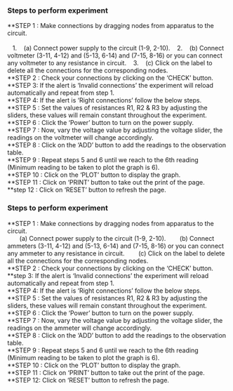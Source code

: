 ### Steps to perform experiment
  
**STEP 1 : Make connections by dragging nodes from apparatus to the circuit.<br>    
&nbsp; &nbsp;1.&nbsp; &nbsp;  (a) Connect power supply to the circuit (1-9, 2-10). 
&nbsp; &nbsp;2.&nbsp; &nbsp;  (b) Connect voltmeter (3-11, 4-12) and (5-13, 6-14) and (7-15, 8-16) or you can connect any voltmeter to any resistance in circuit.
&nbsp; &nbsp;3.&nbsp; &nbsp;  (c) Click on the label to delete all the connections for the corresponding nodes.<br>
**STEP 2 : Check your connections by clicking on the ‘CHECK’ button. <br>
**STEP 3:  If the alert is ‘Invalid connections’ the experiment will reload automatically and repeat from step 1.<br>
**STEP 4:  If the alert is ‘Right connections’ follow the below steps.<br>
**STEP 5 : Set the values of resistances R1, R2 & R3 by adjusting the sliders, these values will remain constant throughout the experiment. <br>
**STEP 6 : Click the ‘Power’ button to turn on the power supply.  <br>
**STEP 7 : Now, vary the voltage value by adjusting the voltage slider, the readings on the voltmeter will change accordingly.  <br>
**STEP 8 : Click on the ‘ADD’ button to add the readings to the observation table. <br>
**STEP 9 : Repeat steps 5 and 6 until we reach to the 6th reading (Minimum reading to be taken to plot the graph is 6). <br>
**STEP 10 : Click on the ‘PLOT’ button to display the graph.  <br>
**STEP 11 : Click on ‘PRINT’ button to take out the print of the page.<br> 
**step 12 : Click on ‘RESET’ button to refresh the page.  <br>


### Steps to perform experiment

**STEP 1 : Make connections by dragging nodes from apparatus to the circuit.<br>
&nbsp; &nbsp;&nbsp; &nbsp;  (a) Connect power supply to the circuit (1-9, 2-10). 
&nbsp; &nbsp;&nbsp; &nbsp;  (b) Connect ammeters (3-11, 4-12) and (5-13, 6-14) and (7-15, 8-16) or you can connect any ammeter to any resistance in circuit.
&nbsp; &nbsp;&nbsp; &nbsp;  (c) Click on the label to delete all the connections for the corresponding nodes.<br>
**STEP 2 : Check your connections by clicking on the ‘CHECK’ button. <br>
**step 3:  If the alert is ‘Invalid connections’ the experiment will reload automatically and repeat from step 1.<br>
**STEP 4:  If the alert is ‘Right connections’ follow the below steps.<br>
**STEP 5 : Set the values of resistances R1, R2 & R3 by adjusting the sliders, these values will remain constant throughout the experiment. <br>
**STEP 6 : Click the ‘Power’ button to turn on the power supply.  <br>
**STEP 7 : Now, vary the voltage value by adjusting the voltage slider, the readings on the ammeter will change accordingly.  <br>
**STEP 8 : Click on the ‘ADD’ button to add the readings to the observation table. <br>
**STEP 9 : Repeat steps 5 and 6 until we reach to the 6th reading (Minimum reading to be taken to plot the graph is 6). <br>
**STEP 10 : Click on the ‘PLOT’ button to display the graph.  <br>
**STEP 11 : Click on ‘PRINT’ button to take out the print of the page.<br> 
**STEP 12: Click on ‘RESET’ button to refresh the page.  <br> 


 
